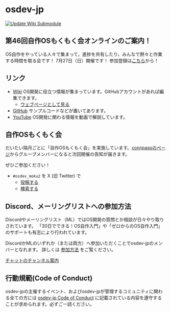 # osdev-jp
[![Update Wiki Submodule](https://github.com/osdev-jp/osdev-jp.github.io/actions/workflows/UpdateWikiSubmodule.yml/badge.svg)](https://github.com/osdev-jp/osdev-jp.github.io/actions/workflows/UpdateWikiSubmodule.yml)

## 第46回自作OSもくもく会オンラインのご案内！
OS自作をやっている人々で集まって，進捗を共有したり，みんなで黙々と作業する時間を取る会です！
7月27日（日）開催です！
参加登録は[こちら](https://osdev-jp.connpass.com/event/361469/)から！

## リンク
- [Wiki](https://github.com/osdev-jp/osdev-jp.github.io/wiki) OS開発に役立つ情報が集まっています。GitHubアカウントがあれば編集できます。
	- [ウェブページとして見る](https://osdev.jp/wiki/Home.html)
- [GitHub](https://github.com/osdev-jp) サンプルコードなどが置いてあります。
- [YouTube](https://www.youtube.com/channel/UCZi_C-xvC5qNcALfD_5JKIg) OS開発に関わる情報を動画で解説しています。

## 自作OSもくもく会
だいたい隔月ごとに「自作OSもくもく会」を実施しています。[connpassのページ](https://osdev-jp.connpass.com/)からグループメンバーになると次回開催の告知が届きます。

ぜひご参加ください！

* `#osdev_moku2` を X (旧 Twitter) で
	* [投稿する](https://x.com/intent/post?hashtags=osdev_moku2)
	* [検索する](https://x.com/search?q=%23osdev_moku2)

## Discord、メーリングリストへの参加方法
Discordやメーリングリスト（ML）ではOS開発の質問とか相談が日々やり取りされています。
「30日でできる！OS自作入門」や「ゼロからのOS自作入門」のサポートも有志により行われています。

DiscordかMLのいずれか（または両方）へ参加いただくことでosdev-jpのメンバーとなれます。
詳しくは [参加方法](joinus.md) をご覧ください。

[チャットのチャンネル案内](channels.md)

## 行動規範(Code of Conduct)

osdev-jpの主催するイベント、およびosdev-jpが管理するコミュニティに関わる全ての方には [osdev-jp Code of Conduct](code-of-conduct.md) に記載されている内容を遵守することが求められます。必ずご一読ください。
